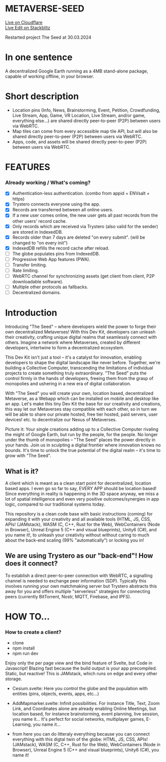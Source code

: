 # METAVERSE-SEED
[Live on Cloudflare](https://metaverse-seed.pages.dev/) <br>
[Live Edit on Stackblitz](https://stackblitz.com/github/worldpeaceenginelabs/metaverse-seed)

Restarted project The Seed at 30.03.2024

# In one sentence

A decentralized Google Earth running as a 4MB stand-alone package, capable of working offline, in your browser.

# Short description

- Location pins (Info, News, Brainstorming, Event, Petition, Crowdfunding, Live Stream, App, Game, VR Location, Live Stream, and/or game, everything else...) are shared directly peer-to-peer (P2P) between users via WebRTC.
- Map tiles can come from every accessible map tile API, but will also be shared directly peer-to-peer (P2P) between users via WebRTC.
- Apps, code, and assets will be shared directly peer-to-peer (P2P) between users via WebRTC.

# FEATURES

### Already working / What's coming?

- [x] Authentication-less authentication. (combo from appid + ENVsalt + https)
- [x] Trystero connects everyone using the app.
- [x] Records are transferred between all online users.
- [x] If a new user comes online, the new user gets all past records from the other users' record cache.
- [x] Only records which are received via Trystero (also valid for the sender) are stored in IndexedDB.
- [x] Records older than 7 days are deleted "on every submit". (will be changed to "on every init")
- [x] IndexedDB refills the record cache after reload.
- [ ] The globe populates pins from IndexedDB.
- [ ] Progressive Web App features (PWA).
- [ ] Transfer limiting.
- [ ] Rate limiting.
- [ ] WebRTC channel for synchronizing assets (get client from client, P2P downloadable software).
- [ ] Multiple other protocols as fallbacks.
- [ ] Decentralized domains.

# Introduction

Introducing "The Seed" – where developers wield the power to forge their own decentralized Metaverses! With this Dev Kit, developers can unleash their creativity, crafting unique digital realms that seamlessly connect with others. Imagine a network where Metaverses, created by different developers, intertwine to form a decentralized ecosystem.

This Dev Kit isn't just a tool – it's a catalyst for innovation, enabling developers to shape the digital landscape like never before. Together, we're building a Collective Computer, transcending the limitations of individual projects to create something truly extraordinary. "The Seed" puts the control firmly in the hands of developers, freeing them from the grasp of monopolies and ushering in a new era of digital collaboration.

With "The Seed" you will create your own, location based, decentralized Metaverse, as a Webapp which can be installed on mobile and desktop like an app. 
Let's make this tiny Dev Kit the base for our creativity and creations, this way let our Metaverses stay compatible with each other, so in turn we will be able to share our private hosted, free tier hosted, paid servers, user devices! etc. to decentralize our Nexus of Metaverses.

Picture it: Your single creations adding up to a Collective Computer rivaling the might of Google Earth, but run by the people, for the people. No longer under the thumb of monopolies – "The Seed" places the power directly in your hands. Join us in sculpting a digital frontier where innovation knows no bounds. It's time to unlock the true potential of the digital realm – it's time to grow with "The Seed".

## What is it?

A client which is meant as a clean start point for decentralized, location based apps. I even go so far to say, EVERY APP should be location based! Since everything in reality is happening in the 3D space anyway, we miss a lot of spatial intelligence and even very positive outcomes/synergies in app logic, compared to our traditional systems today.

This repository is a clean code base with basic instructions (coming) for expanding it with your creativity and all available tools (HTML, JS, CSS, APIs! (JAMstack),  WASM (C, C++, Rust for the Web), WebContainers (Node in Browser), Unreal Engine 5 (C++ and visual blueprints), Unity6 (C#), and you name it!, to unleash your creativity without without caring to much about the back-end scaling (99% "automatically") or locking you in!

## We are using Trystero as our "back-end"! How does it connect?

To establish a direct peer-to-peer connection with WebRTC, a signalling channel is needed to exchange peer information (SDP). Typically this involves running your own matchmaking server but Trystero abstracts this away for you and offers multiple "serverless" strategies for connecting peers (currently BitTorrent, Nostr, MQTT, Firebase, and IPFS).

# HOW TO...

### How to create a client?
- clone
- npm install
- npm run dev
 
Enjoy only the per page view and the bind feature of Svelte, but Code in Javascript! Blazing fast because the build output is your app precompiled. Static, but reactive! This is JAMstack, which runs on edge and every other storage.

- Cesium.svelte: Here you control the globe and the population with entities (pins, objects, events, apps, etc...)

- AddMapmarker.svelte: Infinit possibilities. For instance Title, Text, Zoom Link, and Coordinates alone are already enabling Online Meetings, but location based, for instance brainstorming, event planning, live session, you name it... It's perfect for social networks, multiplayer games, E-Learning, you name it...

- from here you can do litteraly everything because you can connect everything with this digtal twin of the globe:
HTML, JS, CSS, APIs! (JAMstack),  WASM (C, C++, Rust for the Web), WebContainers (Node in Browser), Unreal Engine 5 (C++ and visual blueprints), Unity6 (C#), you name it!